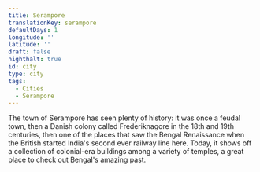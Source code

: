 ```yaml
---
title: Serampore
translationKey: serampore
defaultDays: 1
longitude: ''
latitude: ''
draft: false
nighthalt: true
id: city
type: city
tags:
  - Cities
  - Serampore
---
```

The town of Serampore has seen plenty of history: it was once a feudal town, then a Danish colony called Frederiknagore in the 18th and 19th centuries, then one of the places that saw the Bengal Renaissance when the British started India's second ever railway line here. Today, it shows off a collection of colonial-era buildings among a variety of temples, a great place to check out Bengal's amazing past. 